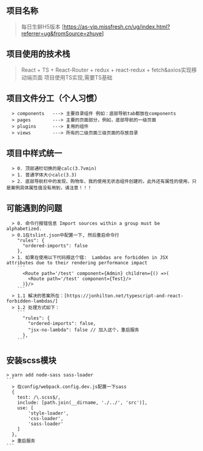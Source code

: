 <!--
 * @Description: 南宫伯赏
 * @Author: 0.1
 * @Date: 2019-08-19 10:24:39
 * @LastEditTime: 2019-08-23 11:14:46
 * @LastEditors: Please set LastEditors
 -->
## 项目名称
  > 每日生鲜H5版本 [https://as-vip.missfresh.cn/ug/index.html?referrer=ug&fromSource=zhuye]
## 项目使用的技术栈
  > React + TS + React-Router + redux + react-redux + fetch&axios实现移动端页面
  > 项目使用TS实现,需要TS基础

## 项目文件分工（个人习惯）
  ```
    > components   ---> 主要目录组件 例如：底部导航tab都放在components
    > pages        ---> 主要的页面部分，例如，底部导航的一级页面
    > plugins      ---> 复用的组件
    > views        ---> 所有的二级页面三级页面的存放目录
  ```
## 项目中样式统一
  ```
    > 0. 顶部通栏切换的是calc(3.7vmin)
    > 1. 普通字体大小calc(3.3)
    > 2. 底部导航栏中的发现、购物车、我的使用无状态组件创建的，此外还有属性的使用，只是案例具体属性值没有用到，请注意！！！
  ```
##  可能遇到的问题
  ```
    > 0. 命令行报错信息 Import sources within a group must be alphabetized.
    > 0.1在tslint.json中配置一下, 然后重启命令行
      "rules": {
        "ordered-imports": false
      },
    > 1. 如果在使用以下代码报这个错:  Lambdas are forbidden in JSX attributes due to their rendering performance impact
      ```
        <Route path='/test' component={Admin} children={() =>(
          <Route path='/test' component={Test}/>
        )}/>
      ```
    > 1.1 解决的答案所在：[https://jonhilton.net/typescript-and-react-forbidden-lambdas/]
    > 1.2 处理方式如下：
      ```
        "rules": {
          "ordered-imports": false,
          "jsx-no-lambda": false // 加入这个，重启服务
        },
      ```
  ``` 
  ## 安装scss模块
    > yarn add node-sass sass-loader
    ```
      > 在config/webpack.config.dev.js配置一下sass
      {
        test: /\.scss$/,
        include: [path.join(__dirname, './../', 'src')],
        use: [
            'style-loader',
            'css-loader',
            'sass-loader'
        ]
      },
      > 重启服务
    ```

  
